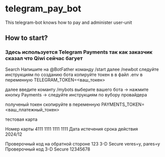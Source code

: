 # telegram_pay_bot
This telegram-bot knows how to pay and administer user-unit

## How to start?

### Здесь используется Telegram Payments так как заказчик сказал что Qiwi сейчас багует

Search 
Напишите на @BotFather команду /start 
далее /newbot следуйте инструкциям по созданию бота
копируйте токен в в файл .env в переменную
TELEGRAM_TOKEN=<ваш_токен>

далее
введите команту /mybots
выберите вашего бота -> нажмите кнопку Payments -> следуйте инструкциям по вубору провайдера

полученый токен скопируйте в переменную
PAYMENTS_TOKEN=<ваш_платежный_токен>

тестовая карта

Номер карты	4111 1111 1111 1111
Дата истечения срока действия	
2024/12

Проверочный код на обратной стороне	123
3-D Secure	veres=y, pares=y
Проверочный код 3-D Secure	12345678